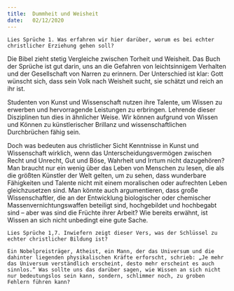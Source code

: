 ```yaml
---
title:  Dummheit und Weisheit
date:   02/12/2020
---
```


`Lies Sprüche 1. Was erfahren wir hier darüber, worum es bei echter christlicher Erziehung gehen soll?`

Die Bibel zieht stetig Vergleiche zwischen Torheit und Weisheit. Das Buch der Sprüche ist gut darin, uns an die Gefahren von leichtsinnigem Verhalten und der Gesellschaft von Narren zu erinnern. Der Unterschied ist klar: Gott wünscht sich, dass sein Volk nach Weisheit sucht, sie schätzt und reich an ihr ist.

Studenten von Kunst und Wissenschaft nutzen ihre Talente, um Wissen zu erwerben und hervorragende Leistungen zu erbringen. Lehrende dieser Disziplinen tun dies in ähnlicher Weise. Wir können aufgrund von Wissen und Können zu künstlerischer Brillanz und wissenschaftlichen Durchbrüchen fähig sein.

Doch was bedeuten aus christlicher Sicht Kenntnisse in Kunst und Wissenschaft wirklich, wenn das Unterscheidungsvermögen zwischen Recht und Unrecht, Gut und Böse, Wahrheit und Irrtum nicht dazugehören? Man braucht nur ein wenig über das Leben von Menschen zu lesen, die als die größten Künstler der Welt gelten, um zu sehen, dass wunderbare Fähigkeiten und Talente nicht mit einem moralischen oder aufrechten Leben gleichzusetzen sind. Man könnte auch argumentieren, dass große Wissenschaftler, die an der Entwicklung biologischer oder chemischer Massenvernichtungswaffen beteiligt sind, hochgebildet und hochbegabt sind – aber was sind die Früchte ihrer Arbeit? Wie bereits erwähnt, ist Wissen an sich nicht unbedingt eine gute Sache.

`Lies Sprüche 1,7. Inwiefern zeigt dieser Vers, was der Schlüssel zu echter christlicher Bildung ist?`

`Ein Nobelpreisträger, Atheist, ein Mann, der das Universum und die dahinter liegenden physikalischen Kräfte erforscht, schrieb: „Je mehr das Universum verständlich erscheint, desto mehr erscheint es auch sinnlos.“ Was sollte uns das darüber sagen, wie Wissen an sich nicht nur bedeutungslos sein kann, sondern, schlimmer noch, zu groben Fehlern führen kann?`